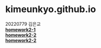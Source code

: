 # kimeunkyo.github.io
20220779 김은교<br>
[**homework2-1**](https://kimeunkyo.github.io/homework2-1.html)
<br>[**homework2-2**](https://kimeunkyo.github.io/homework2-2.html)
<br>[**homework2-2**](https://kimeunkyo.github.io/homework2-3.html)
